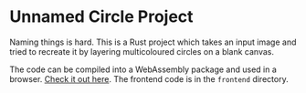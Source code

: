 
# Unnamed Circle Project

Naming things is hard. This is a Rust project which takes an input image
and tried to recreate it by layering multicoloured circles on a blank
canvas. 

The code can be compiled into a WebAssembly package and used in a browser. 
[Check it out here](https://circles-lovat.vercel.app/).
The frontend code is in the `frontend` directory.
